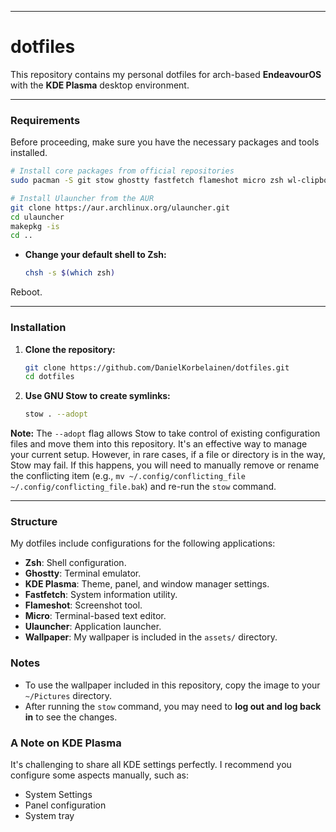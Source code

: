-----

# dotfiles

This repository contains my personal dotfiles for arch-based **EndeavourOS** with the **KDE Plasma** desktop environment.

-----

### Requirements

Before proceeding, make sure you have the necessary packages and tools installed.

```sh
# Install core packages from official repositories
sudo pacman -S git stow ghostty fastfetch flameshot micro zsh wl-clipboard

# Install Ulauncher from the AUR
git clone https://aur.archlinux.org/ulauncher.git
cd ulauncher
makepkg -is
cd ..
```

  * **Change your default shell to Zsh:**
    ```sh
    chsh -s $(which zsh)
    ```
Reboot.

-----

### Installation

1.  **Clone the repository:**

    ```sh
    git clone https://github.com/DanielKorbelainen/dotfiles.git
    cd dotfiles
    ```

2.  **Use GNU Stow to create symlinks:**

    ```sh
    stow . --adopt
    ```

**Note:** The `--adopt` flag allows Stow to take control of existing configuration files and move them into this repository. It's an effective way to manage your current setup. However, in rare cases, if a file or directory is in the way, Stow may fail. If this happens, you will need to manually remove or rename the conflicting item (e.g., `mv ~/.config/conflicting_file ~/.config/conflicting_file.bak`) and re-run the `stow` command.

-----

### Structure

My dotfiles include configurations for the following applications:

  * **Zsh**: Shell configuration.
  * **Ghostty**: Terminal emulator.
  * **KDE Plasma**: Theme, panel, and window manager settings.
  * **Fastfetch**: System information utility.
  * **Flameshot**: Screenshot tool.
  * **Micro**: Terminal-based text editor.
  * **Ulauncher**: Application launcher.
  * **Wallpaper**: My wallpaper is included in the `assets/` directory.

### Notes

  * To use the wallpaper included in this repository, copy the image to your `~/Pictures` directory.
  * After running the `stow` command, you may need to **log out and log back in** to see the changes.

### A Note on KDE Plasma

It's challenging to share all KDE settings perfectly. I recommend you configure some aspects manually, such as:

   * System Settings
   * Panel configuration
   * System tray
